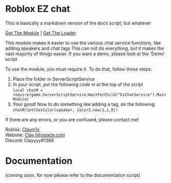 # Roblox EZ chat

This is basically a markdown version of the docs script, but whatever

[Get The Module](https://www.roblox.com/library/12922567411/Ez-Chat-Service-Module) |
[Get The Loader](https://www.roblox.com/library/12982007048/EzChatService)


This module makes it easier to use the various chat service functions, like adding speakers and chat tags
This can not do everything, but it makes the vast majority of things easier.
If you want a demo, please look at the 'Demo' script
	   
To use the module, you must require it. To do that, follow these steps:

1. Place the folder in ServerScriptService
2. In your script, put the following code in at the top of the script <br>
	`local chatM = require(game.ServerScriptService:WaitForChild("EzChatService").MainModule)`
3. Your good! Now to do something like adding a tag, do the following:<br>
	`chatM:SetChatColor(speaker, Color3.new(1,1,0))`
	   		
If there are any errors, or you are confused, please contact me! 

Roblox: [Claym1x](https://www.roblox.com/users/767877034/profile)<br>
Website: [Clay.jhhspace.com](https://clay.jhhspace.com)<br>
Discord:  Clayyyy#1366<br>


# Documentation

(coming soon, for now please refer to the documentation script)
